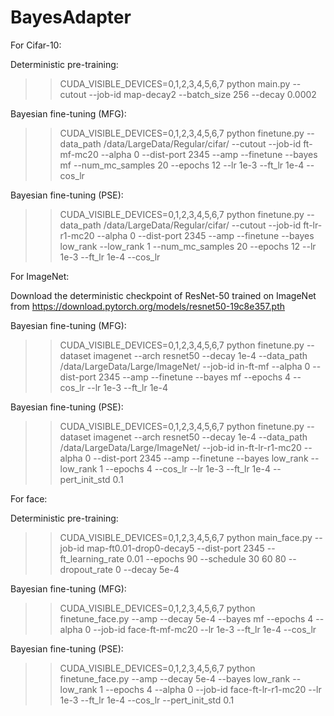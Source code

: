 # BayesAdapter

For Cifar-10:

Deterministic pre-training:
  >> CUDA_VISIBLE_DEVICES=0,1,2,3,4,5,6,7 python main.py --cutout --job-id map-decay2 --batch_size 256 --decay 0.0002
  
Bayesian fine-tuning (MFG):
  >> CUDA_VISIBLE_DEVICES=0,1,2,3,4,5,6,7 python finetune.py --data_path /data/LargeData/Regular/cifar/ --cutout  --job-id ft-mf-mc20 --alpha 0 --dist-port 2345 --amp --finetune --bayes mf --num_mc_samples 20 --epochs 12 --lr 1e-3 --ft_lr 1e-4 --cos_lr

Bayesian fine-tuning (PSE):
  >> CUDA_VISIBLE_DEVICES=0,1,2,3,4,5,6,7 python finetune.py --data_path /data/LargeData/Regular/cifar/ --cutout  --job-id ft-lr-r1-mc20 --alpha 0 --dist-port 2345 --amp --finetune --bayes low_rank --low_rank 1 --num_mc_samples 20 --epochs 12 --lr 1e-3 --ft_lr 1e-4 --cos_lr

For ImageNet:

Download the deterministic checkpoint of ResNet-50 trained on ImageNet from https://download.pytorch.org/models/resnet50-19c8e357.pth

Bayesian fine-tuning (MFG):
  >> CUDA_VISIBLE_DEVICES=0,1,2,3,4,5,6,7 python finetune.py --dataset imagenet --arch resnet50 --decay 1e-4 --data_path /data/LargeData/Large/ImageNet/  --job-id in-ft-mf --alpha 0 --dist-port 2345 --amp --finetune --bayes mf --epochs 4 --cos_lr --lr 1e-3 --ft_lr 1e-4

Bayesian fine-tuning (PSE):
  >> CUDA_VISIBLE_DEVICES=0,1,2,3,4,5,6,7 python finetune.py --dataset imagenet --arch resnet50 --decay 1e-4 --data_path /data/LargeData/Large/ImageNet/  --job-id in-ft-lr-r1-mc20 --alpha 0 --dist-port 2345 --amp --finetune --bayes low_rank --low_rank 1 --epochs 4 --cos_lr --lr 1e-3 --ft_lr 1e-4 --pert_init_std 0.1


For face:

Deterministic pre-training:
  >> CUDA_VISIBLE_DEVICES=0,1,2,3,4,5,6,7 python main_face.py  --job-id map-ft0.01-drop0-decay5 --dist-port 2345 --ft_learning_rate 0.01 --epochs 90 --schedule 30 60 80 --dropout_rate 0 --decay 5e-4
  
Bayesian fine-tuning (MFG):
  >> CUDA_VISIBLE_DEVICES=0,1,2,3,4,5,6,7 python finetune_face.py --amp --decay 5e-4 --bayes mf --epochs 4 --alpha 0 --job-id face-ft-mf-mc20 --lr 1e-3 --ft_lr 1e-4 --cos_lr

Bayesian fine-tuning (PSE):
  >> CUDA_VISIBLE_DEVICES=0,1,2,3,4,5,6,7 python finetune_face.py --amp --decay 5e-4 --bayes low_rank --low_rank 1 --epochs 4 --alpha 0 --job-id face-ft-lr-r1-mc20 --lr 1e-3 --ft_lr 1e-4 --cos_lr --pert_init_std 0.1
